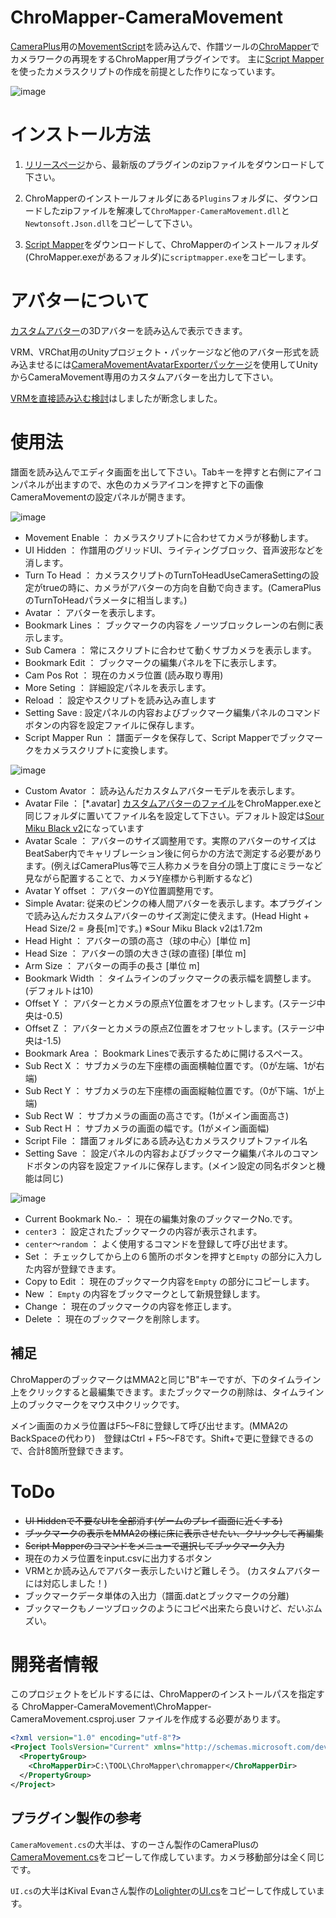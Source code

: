 # ChroMapper-CameraMovement
[CameraPlus](https://github.com/Snow1226/CameraPlus)用の[MovementScript](https://github.com/Snow1226/CameraPlus/wiki/MovementScript)を読み込んで、作譜ツールの[ChroMapper](https://github.com/Caeden117/ChroMapper)でカメラワークの再現をするChroMapper用プラグインです。
主に[Script Mapper](https://github.com/hibit-at/Scriptmapper)を使ったカメラスクリプトの作成を前提とした作りになっています。

![image](https://user-images.githubusercontent.com/14249877/154273423-3d6bdcfe-a859-472b-9381-a7bf6e9a300b.png)

# インストール方法
1. [リリースページ](https://github.com/rynan4818/ChroMapper-CameraMovement/releases)から、最新版のプラグインのzipファイルをダウンロードして下さい。

2. ChroMapperのインストールフォルダにある`Plugins`フォルダに、ダウンロードしたzipファイルを解凍して`ChroMapper-CameraMovement.dll`と`Newtonsoft.Json.dll`をコピーして下さい。

3. [Script Mapper](https://github.com/hibit-at/Scriptmapper)をダウンロードして、ChroMapperのインストールフォルダ(ChroMapper.exeがあるフォルダ)に`scriptmapper.exe`をコピーします。

# アバターについて
[カスタムアバター](https://modelsaber.com/Avatars/)の3Dアバターを読み込んで表示できます。

VRM、VRChat用のUnityプロジェクト・パッケージなど他のアバター形式を読み込ませるには[CameraMovementAvatarExporterパッケージ](https://github.com/rynan4818/CameraMovementAvatarExporter)を使用してUnityからCameraMovement専用のカスタムアバターを出力して下さい。

[VRMを直接読み込む検討](https://github.com/rynan4818/ChroMapper-VRMAvatar)はしましたが断念しました。

# 使用法
譜面を読み込んでエディタ画面を出して下さい。Tabキーを押すと右側にアイコンパネルが出ますので、水色のカメラアイコンを押すと下の画像 CameraMovementの設定パネルが開きます。

![image](https://user-images.githubusercontent.com/14249877/154273595-d9aaa0c6-3608-4a70-ba07-d250c50b0c1f.png)

* Movement Enable ： カメラスクリプトに合わせてカメラが移動します。
* UI Hidden ： 作譜用のグリッドUI、ライティングブロック、音声波形などを消します。
* Turn To Head ： カメラスクリプトのTurnToHeadUseCameraSettingの設定がtrueの時に、カメラがアバターの方向を自動で向きます。(CameraPlusのTurnToHeadパラメータに相当します。)
* Avatar ： アバターを表示します。
* Bookmark Lines ： ブックマークの内容をノーツブロックレーンの右側に表示します。
* Sub Camera ： 常にスクリプトに合わせて動くサブカメラを表示します。
* Bookmark Edit ： ブックマークの編集パネルを下に表示します。
* Cam Pos Rot ： 現在のカメラ位置 (読み取り専用)
* More Seting ： 詳細設定パネルを表示します。
* Reload ： 設定やスクリプトを読み込み直します
* Setting Save : 設定パネルの内容およびブックマーク編集パネルのコマンドボタンの内容を設定ファイルに保存します。
* Script Mapper Run ： 譜面データを保存して、Script Mapperでブックマークをカメラスクリプトに変換します。

![image](https://user-images.githubusercontent.com/14249877/154273697-8b92c442-e352-4206-85b0-706886192d78.png)

* Custom Avator ： 読み込んだカスタムアバターモデルを表示します。
* Avatar File ： [*.avatar] [カスタムアバターのファイル](https://modelsaber.com/Avatars/)をChroMapper.exeと同じフォルダに置いてファイル名を設定して下さい。デフォルト設定は[Sour Miku Black v2](https://modelsaber.com/Avatars/?id=1564625718&pc)になっています
* Avatar Scale ： アバターのサイズ調整用です。実際のアバターのサイズはBeatSaber内でキャリブレーション後に何らかの方法で測定する必要があります。(例えばCameraPlus等で三人称カメラを自分の頭上丁度にミラーなど見ながら配置することで、カメラY座標から判断するなど)
* Avatar Y offset ： アバターのY位置調整用です。
* Simple Avatar: 従来のピンクの棒人間アバターを表示します。本プラグインで読み込んだカスタムアバターのサイズ測定に使えます。(Head Hight + Head Size/2 = 身長[m]です。) ※Sour Miku Black v2は1.72m
* Head Hight ： アバターの頭の高さ（球の中心）[単位 m]
* Head Size ： アバターの頭の大きさ(球の直径) [単位 m]
* Arm Size ： アバターの両手の長さ [単位 m]
* Bookmark Width ： タイムラインのブックマークの表示幅を調整します。(デフォルトは10)
* Offset Y ： アバターとカメラの原点Y位置をオフセットします。(ステージ中央は-0.5)
* Offset Z ： アバターとカメラの原点Z位置をオフセットします。(ステージ中央は-1.5)
* Bookmark Area ： Bookmark Linesで表示するために開けるスペース。
* Sub Rect X ： サブカメラの左下座標の画面横軸位置です。（0が左端、1が右端)
* Sub Rect Y ： サブカメラの左下座標の画面縦軸位置です。（0が下端、1が上端)
* Sub Rect W ： サブカメラの画面の高さです。(1がメイン画面高さ)
* Sub Rect H ： サブカメラの画面の幅です。(1がメイン画面幅)
* Script File ： 譜面フォルダにある読み込むカメラスクリプトファイル名
* Setting Save ： 設定パネルの内容およびブックマーク編集パネルのコマンドボタンの内容を設定ファイルに保存します。(メイン設定の同名ボタンと機能は同じ)

![image](https://user-images.githubusercontent.com/14249877/154273925-45361056-d4bd-4249-b738-0d9b2085548c.png)

* Current Bookmark No.- ： 現在の編集対象のブックマークNo.です。
* `center3` ： 設定されたブックマークの内容が表示されます。
* `center`～`random` ： よく使用するコマンドを登録して呼び出せます。
* Set ： チェックしてから上の６箇所のボタンを押すと`Empty` の部分に入力した内容が登録できます。
* Copy to Edit ： 現在のブックマーク内容を`Empty` の部分にコピーします。
* New ： `Empty` の内容をブックマークとして新規登録します。
* Change ： 現在のブックマークの内容を修正します。
* Delete ： 現在のブックマークを削除します。

## 補足
ChroMapperのブックマークはMMA2と同じ"B"キーですが、下のタイムライン上をクリックすると最編集できます。またブックマークの削除は、タイムライン上のブックマークをマウス中クリックです。

メイン画面のカメラ位置はF5～F8に登録して呼び出せます。(MMA2のBackSpaceの代わり)　登録はCtrl + F5～F8です。Shift+で更に登録できるので、合計8箇所登録できます。

# ToDo
* ~~UI Hiddenで不要なUIを全部消す(ゲームのプレイ画面に近くする)~~
* ~~ブックマークの表示をMMA2の様に床に表示させたい、クリックして再編集~~
* ~~Script Mapperのコマンドをメニューで選択してブックマーク入力~~
* 現在のカメラ位置をinput.csvに出力するボタン
* VRMとか読み込んでアバター表示したいけど難しそう。 (カスタムアバターには対応しました！)
* ブックマークデータ単体の入出力（譜面.datとブックマークの分離)
* ブックマークもノーツブロックのようにコピペ出来たら良いけど、だいぶムズい。

# 開発者情報
このプロジェクトをビルドするには、ChroMapperのインストールパスを指定する ChroMapper-CameraMovement\ChroMapper-CameraMovement.csproj.user ファイルを作成する必要があります。

```xml
<?xml version="1.0" encoding="utf-8"?>
<Project ToolsVersion="Current" xmlns="http://schemas.microsoft.com/developer/msbuild/2003">
  <PropertyGroup>
    <ChroMapperDir>C:\TOOL\ChroMapper\chromapper</ChroMapperDir>
  </PropertyGroup>
</Project>
```

## プラグイン製作の参考
`CameraMovement.cs`の大半は、すのーさん製作のCameraPlusの[CameraMovement.cs](https://github.com/Snow1226/CameraPlus/blob/master/CameraPlus/Behaviours/CameraMovement.cs)をコピーして作成しています。カメラ移動部分は全く同じです。

`UI.cs`の大半はKival Evanさん製作の[Lolighter](https://github.com/KivalEvan/ChroMapper-Lolighter)の[UI.cs](https://github.com/KivalEvan/ChroMapper-Lolighter/blob/main/UI/UI.cs)をコピーして作成しています。
